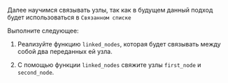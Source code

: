 
Далее научимся связывать узлы, так как в будущем данный подход будет использоваться в `Связанном списке`

Выполните следующее:

1. Реализуйте функцию `linked_nodes`, которая будет связывать между собой два переданных ей узла.
   
1. С помощью функции `linked_nodes` свяжите узлы `first_node` и `second_node`.
